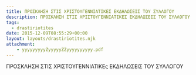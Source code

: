 ```yaml
---
title: ΠΡΟΣΚΛΗΣΗ ΣΤΙΣ ΧΡΙΣΤΟΥΓΕΝΝΙΑΤΙΚΕΣ ΕΚΔΗΛΩΣΕΙΣ ΤΟΥ ΣΥΛΛΟΓΟΥ
description: ΠΡΟΣΚΛΗΣΗ ΣΤΙΣ ΧΡΙΣΤΟΥΓΕΝΝΙΑΤΙΚΕΣ ΕΚΔΗΛΩΣΕΙΣ ΤΟΥ ΣΥΛΛΟΓΟΥ
tags:
  - drastiriotites
date: 2015-12-09T08:55:29+00:00
layout: layouts/drastiriotites.njk
attachment:
    - yyyyyyyyyZyyyyyZZyyyyyyyyyy.pdf
---
```

ΠΡΟΣΚΛΗΣΗ ΣΤΙΣ ΧΡΙΣΤΟΥΓΕΝΝΙΑΤΙΚΕς ΕΚΔΗΛΩΣΕΙΣ ΤΟΥ ΣΥΛΛΟΓΟΥ
<!-- excerpt -->


